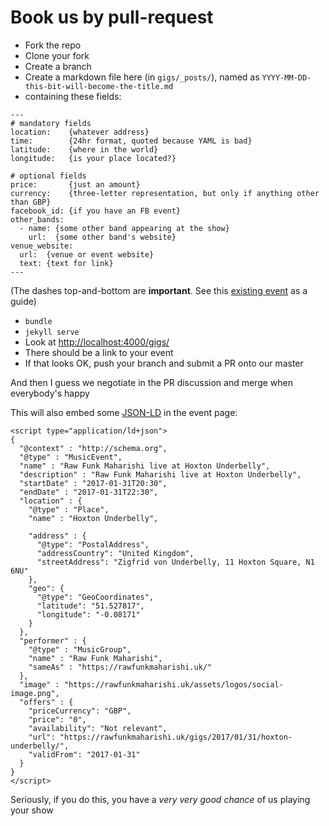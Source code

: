 # Book us by pull-request

* Fork the repo
* Clone your fork
* Create a branch
* Create a markdown file here (in `gigs/_posts/`), named as `YYYY-MM-DD-this-bit-will-become-the-title.md`
* containing these fields:

```
---
# mandatory fields
location:    {whatever address}
time:        {24hr format, quoted because YAML is bad}
latitude:    {where in the world}
longitude:   {is your place located?}

# optional fields
price:       {just an amount}
currency:    {three-letter representation, but only if anything other than GBP}
facebook_id: {if you have an FB event}
other_bands:
  - name: {some other band appearing at the show}
    url:  {some other band's website}
venue_website:
  url:  {venue or event website}
  text: {text for link}
---
```

(The dashes top-and-bottom are __important__. See this [existing event](https://github.com/rawfunkmaharishi/rawfunkmaharishi.github.io/blob/master/gigs/_posts/2017-01-31-hoxton-underbelly.md) as a guide)

* `bundle`
* `jekyll serve`
* Look at [http://localhost:4000/gigs/](http://localhost:4000/gigs/)
* There should be a link to your event
* If that looks OK, push your branch and submit a PR onto our master

And then I guess we negotiate in the PR discussion and merge when everybody's happy

This will also embed some [JSON-LD](https://rawfunkmaharishi.uk//blog/2015/01/19/linking-data/) in the event page:

```
<script type="application/ld+json">
{
  "@context" : "http://schema.org",
  "@type" : "MusicEvent",
  "name" : "Raw Funk Maharishi live at Hoxton Underbelly",
  "description" : "Raw Funk Maharishi live at Hoxton Underbelly",
  "startDate" : "2017-01-31T20:30",
  "endDate" : "2017-01-31T22:30",
  "location" : {
    "@type" : "Place",
    "name" : "Hoxton Underbelly",

    "address" : {
      "@type": "PostalAddress",
      "addressCountry": "United Kingdom",
      "streetAddress": "Zigfrid von Underbelly, 11 Hoxton Square, N1 6NU"
    },
    "geo": {
      "@type": "GeoCoordinates",
      "latitude": "51.527817",
      "longitude": "-0.08171"
    }
  },
  "performer" : {
    "@type" : "MusicGroup",
    "name" : "Raw Funk Maharishi",
    "sameAs" : "https://rawfunkmaharishi.uk/"
  },
  "image" : "https://rawfunkmaharishi.uk/assets/logos/social-image.png",
  "offers" : {
    "priceCurrency": "GBP",
    "price": "0",
    "availability": "Not relevant",
    "url": "https://rawfunkmaharishi.uk/gigs/2017/01/31/hoxton-underbelly/",
    "validFrom": "2017-01-31"
  }
}
</script>
```

Seriously, if you do this, you have a _very very good chance_ of us playing your show

